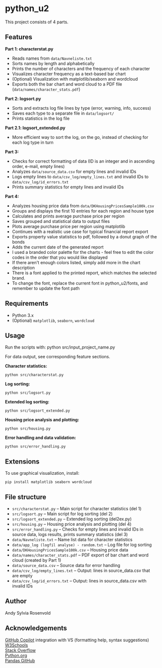 # python_u2

This project consists of 4 parts.

## Features
**Part 1: characterstat.py**
- Reads names from `data/Navneliste.txt`
- Sorts names by length and alphabetically
- Prints the number of characters and the frequency of each character
- Visualizes character frequency as a text-based bar chart
- (Optional) Visualization with matplotlib/seaborn and wordcloud
- Exports both the bar chart and word cloud to a PDF file (`data/names/character_stats.pdf`)

**Part 2: logsort.py**
- Sorts and extracts log file lines by type (error, warning, info, success)
- Saves each type to a separate file in `data/logsort/`
- Prints statistics in the log file

**Part 2.1: logsort_extended.py**
- More efficient way to sort the log, on the go, instead of checking for each log type in turn

**Part 3:**
- Checks for correct formatting of data (ID is an integer and in ascending order, e-mail, empty lines)
- Analyzes `data/source_data.csv` for empty lines and invalid IDs
- Logs empty lines to `data/csv_log/empty_lines.txt` and invalid IDs to `data/csv_log/id_errors.txt`
- Prints summary statistics for empty lines and invalid IDs

**Part 4:**
- Analyzes housing price data from `data/DKHousingPricesSample100k.csv`
- Groups and displays the first 10 entries for each region and house type
- Calculates and prints average purchase price per region
- Saves grouped and statistical data to output files
- Plots average purchase price per region using matplotlib
- Continues with a realistic use case for typical financial report export
- Exports property value statistics to pdf, followed by a donut graph of the bonds
- Adds the current date of the generated report
- I used a branded color palette for the charts - feel free to edit the color codes in the order that you would like displayed
- If there aren't enough colors listed, simply add more in the chart description
- There is a font applied to the printed report, which matches the selected brand.
- To change the font, replace the current font in python_u2/fonts, and remember to update the font path

## Requirements
- Python 3.x
- (Optional) `matplotlib`, `seaborn`, `wordcloud`

## Usage
Run the scripts with:
python src/input_project_name.py

For data output, see corresponding feature sections.

**Character statistics:**
```
python src/characterstat.py
```

**Log sorting:**
```
python src/logsort.py
```

**Extended log sorting:**
```
python src/logsort_extended.py
```

**Housing price analysis and plotting:**
```
python src/housing.py
```

**Error handling and data validation:**
```
python src/error_handling.py
```

## Extensions
To use graphical visualization, install:
```
pip install matplotlib seaborn wordcloud
```

## File structure
- `src/characterstat.py` – Main script for character statistics (del 1)
- `src/logsort.py` – Main script for log sorting (del 2)
- `src/logsort_extended.py` – Extended log sorting (del2ex.py)
- `src/housing.py` – Housing price analysis and plotting (del 4)
- `src/error_handling.py` – Checks for empty lines and invalid IDs in source data, logs results, prints summary statistics (del 3)
- `data/Navneliste.txt` – Name list data for character statistics
- `data/app_log (logfil analyse) - random.txt` – Log file for log sorting
- `data/DKHousingPricesSample100k.csv` – Housing price data
- `data/names/character_stats.pdf` – PDF export of bar chart and word cloud (created by Part 1)
- `data/source_data.csv` – Source data for error handling
- `data/csv_log/empty_lines.txt` – Output: lines in source_data.csv that are empty
- `data/csv_log/id_errors.txt` – Output: lines in source_data.csv with invalid IDs

## Author
Andy Sylvia Rosenvold

## Acknowledgements
[GitHub Copilot](https://github.com/features/copilot) integration with VS  (formatting help, syntax suggestions)
[W3Schools](https://www.w3schools.com/)  
[Stack Overflow](https://stackoverflow.com/)  
[Python.org](https://www.python.org/)  
[Pandas GitHub](https://github.com/pandas-dev/pandas)
